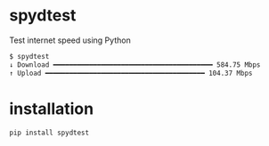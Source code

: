 # spydtest

Test internet speed using Python

```bash
$ spydtest
↓ Download ━━━━━━━━━━━━━━━━━━━━━━━━━━━━━━━━━━━━━━━━ 584.75 Mbps
↑ Upload ━━━━━━━━━━━━━━━━━━━━━━━━━━━━━━━━━━━━━━━━ 104.37 Mbps
```

# installation

```bash
pip install spydtest
```
